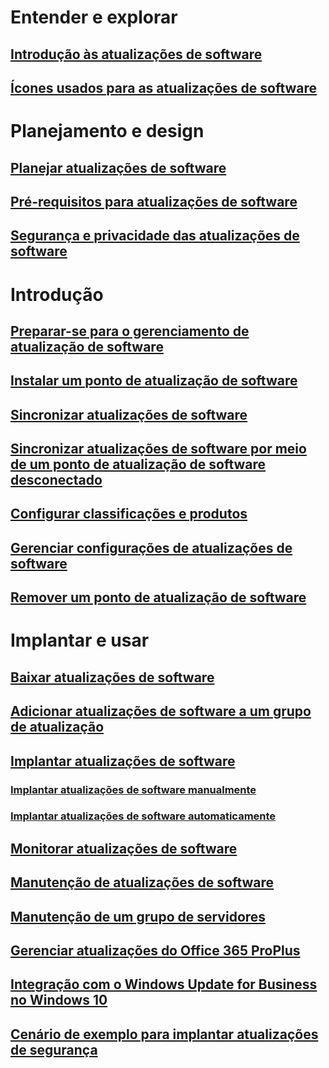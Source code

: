 # Entender e explorar
## [Introdução às atualizações de software](understand/software-updates-introduction.md)
## [Ícones usados para as atualizações de software](understand/software-updates-icons.md)

# Planejamento e design
## [Planejar atualizações de software](plan-design/plan-for-software-updates.md)
## [Pré-requisitos para atualizações de software](plan-design/prerequisites-for-software-updates.md)
## [Segurança e privacidade das atualizações de software](plan-design/security-and-privacy-for-software-updates.md)

# Introdução
## [Preparar-se para o gerenciamento de atualização de software](get-started/prepare-for-software-updates-management.md)
## [Instalar um ponto de atualização de software](get-started/install-a-software-update-point.md)
## [Sincronizar atualizações de software](get-started/synchronize-software-updates.md)
## [Sincronizar atualizações de software por meio de um ponto de atualização de software desconectado](get-started/synchronize-software-updates-disconnected.md)
## [Configurar classificações e produtos](get-started/configure-classifications-and-products.md)
## [Gerenciar configurações de atualizações de software](get-started/manage-settings-for-software-updates.md)
## [Remover um ponto de atualização de software](get-started/remove-a-software-update-point.md)

# Implantar e usar
## [Baixar atualizações de software](deploy-use/download-software-updates.md)

## [Adicionar atualizações de software a um grupo de atualização](deploy-use/add-software-updates-to-an-update-group.md)
## [Implantar atualizações de software](deploy-use/deploy-software-updates.md)
### [Implantar atualizações de software manualmente](deploy-use/manually-deploy-software-updates.md)
### [Implantar atualizações de software automaticamente](deploy-use/automatically-deploy-software-updates.md)

## [Monitorar atualizações de software](deploy-use/monitor-software-updates.md)
## [Manutenção de atualizações de software](deploy-use/software-updates-maintenance.md)
## [Manutenção de um grupo de servidores](deploy-use/service-a-server-group.md)
## [Gerenciar atualizações do Office 365 ProPlus](deploy-use/manage-office-365-proplus-updates.md)
## [Integração com o Windows Update for Business no Windows 10](deploy-use/integrate-windows-update-for-business-windows-10.md)
## [Cenário de exemplo para implantar atualizações de segurança](deploy-use/example-scenario-deploy-monitor-monthly-security-updates.md)


<!--HONumber=Dec16_HO3-->


